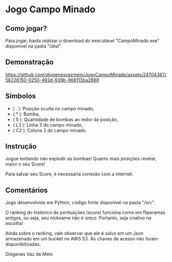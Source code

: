 # Jogo Campo Minado

## Como jogar?
Para jogar, basta realizar o download do executável "CampoMinado.exe" disponível na pasta "/dist".

## Demonstração
https://github.com/diogenesvazmelo/JogoCampoMinado/assets/24704387/56226150-0250-493d-939b-968113ba2888

## Símbolos
* (   .   ): Posição oculta no campo minado,
* (   *   ): Bomba,
* (   5   ): Quantidade de bombas ao redor da posição,
* (   L3   ): Linha 3 do campo minado,
* (   C2   ): Coluna 2 do campo minado.

## Instrução
Jogue tentando não explodir as bombas! Quanto mais posições revelar, maior o seu Score!

Para salvar seu Score, é necessária conexão com a internet.

## Comentários
Jogo desenvolvido em Python, código fonte disponível na pasta "/src".

O ranking do histórico de pontuações (score) funciona como em fliperamas antigos, ou seja, seu nickname não é único. Portanto, seja criativo na escolha! 

Ainda sobre o ranking, vale observar que ele é salvo em um Json armazenado em um bucket no AWS S3. As chaves de acesso não foram disponibilizadas.


Diógenes Vaz de Melo

